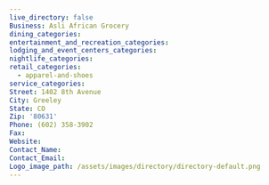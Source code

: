 ```yaml
---
live_directory: false
Business: Asli African Grocery
dining_categories:
entertainment_and_recreation_categories:
lodging_and_event_centers_categories:
nightlife_categories:
retail_categories:
  - apparel-and-shoes
service_categories:
Street: 1402 8th Avenue
City: Greeley
State: CO
Zip: '80631'
Phone: (602) 358-3902
Fax:
Website:
Contact_Name:
Contact_Email: 
Logo_image_path: /assets/images/directory/directory-default.png
---
```



